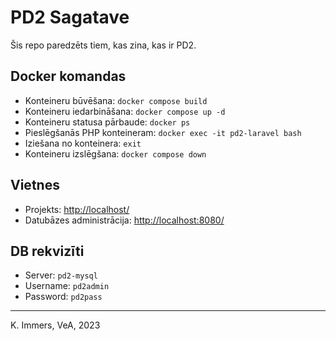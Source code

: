 
# PD2 Sagatave

Šis repo paredzēts tiem, kas zina, kas ir PD2.


## Docker komandas
- Konteineru būvēšana: `docker compose build`
- Konteineru iedarbināšana: `docker compose up -d`
- Konteineru statusa pārbaude: `docker ps`
- Pieslēgšanās PHP konteineram: `docker exec -it pd2-laravel bash`
- Iziešana no konteinera: `exit`
- Konteineru izslēgšana: `docker compose down`


## Vietnes
- Projekts: [http://localhost/](http://localhost/)
- Datubāzes administrācija: [http://localhost:8080/](http://localhost:8080/?server=pd2-mysql&username=pd2admin&db=pd2)


## DB rekvizīti
- Server: `pd2-mysql`
- Username: `pd2admin`
- Password: `pd2pass`

---

K. Immers, VeA, 2023
